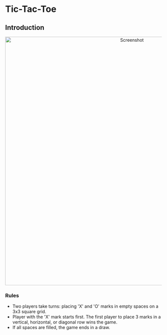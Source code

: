 # Tic-Tac-Toe


## Introduction

<p align="center">
    <img alt="Screenshot" src="![image](https://github.com/Shreya2876/Tic-Tac-Toe-Game/assets/122904598/cb936400-8800-486e-9c0d-523a59ce1398)
", width="800">
</p>


### Rules

- Two players take turns: placing 'X' and 'O' marks in empty spaces on a 3x3 square grid.
- Player with the 'X' mark starts first. The first player to place 3 marks in a vertical, horizontal, or diagonal row wins the game.
- If all spaces are filled, the game ends in a draw.



